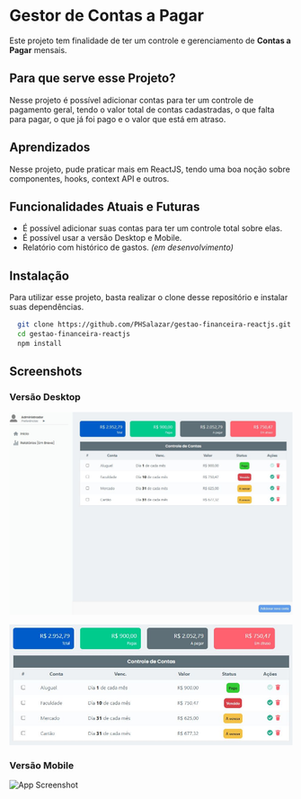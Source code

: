# Gestor de Contas a Pagar

Este projeto tem finalidade de ter um controle e gerenciamento de **Contas a Pagar** mensais.

## Para que serve esse Projeto?

Nesse projeto é possível adicionar contas para ter um controle de pagamento geral, tendo o valor total de contas cadastradas, o que falta para pagar, o que já foi pago e o valor que está em atraso.

## Aprendizados

Nesse projeto, pude praticar mais em ReactJS, tendo uma boa noção sobre componentes, hooks, context API e outros.

## Funcionalidades Atuais e Futuras

- É possível adicionar suas contas para ter um controle total sobre elas.
- É possível usar a versão Desktop e Mobile.
- Relatório com histórico de gastos. _(em desenvolvimento)_

## Instalação

Para utilizar esse projeto, basta realizar o clone desse repositório e instalar suas dependências.

```bash
  git clone https://github.com/PHSalazar/gestao-financeira-reactjs.git
  cd gestao-financeira-reactjs
  npm install
```

## Screenshots

### Versão Desktop

![App Screenshot](src/assets/Screenshots/principal.JPG)

![App Screenshot](src/assets/Screenshots/lista%20de%20gastos.JPG)

### Versão Mobile

![App Screenshot](src/assets/Screenshots/screen_mobile.pnh)
